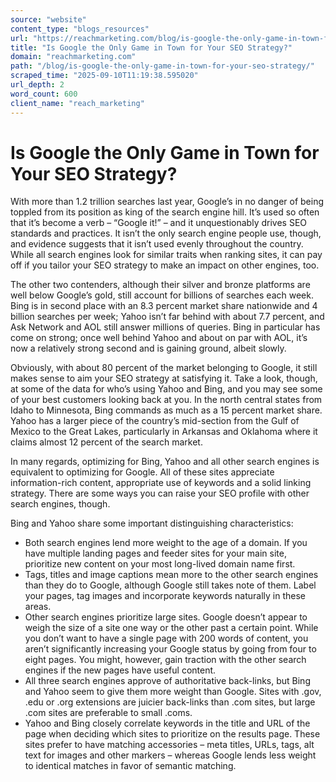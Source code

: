 ```yaml
---
source: "website"
content_type: "blogs_resources"
url: "https://reachmarketing.com/blog/is-google-the-only-game-in-town-for-your-seo-strategy/"
title: "Is Google the Only Game in Town for Your SEO Strategy?"
domain: "reachmarketing.com"
path: "/blog/is-google-the-only-game-in-town-for-your-seo-strategy/"
scraped_time: "2025-09-10T11:19:38.595020"
url_depth: 2
word_count: 600
client_name: "reach_marketing"
---
```


# Is Google the Only Game in Town for Your SEO Strategy?

With more than 1.2 trillion searches last year, Google’s in no danger of being toppled from its position as king of the search engine hill. It’s used so often that it’s become a verb – “Google it!” – and it unquestionably drives SEO standards and practices. It isn’t the only search engine people use, though, and evidence suggests that it isn’t used evenly throughout the country. While all search engines look for similar traits when ranking sites, it can pay off if you tailor your SEO strategy to make an impact on other engines, too.

The other two contenders, although their silver and bronze platforms are well below Google’s gold, still account for billions of searches each week. Bing is in second place with an 8.3 percent market share nationwide and 4 billion searches per week; Yahoo isn’t far behind with about 7.7 percent, and Ask Network and AOL still answer millions of queries. Bing in particular has come on strong; once well behind Yahoo and about on par with AOL, it’s now a relatively strong second and is gaining ground, albeit slowly.

Obviously, with about 80 percent of the market belonging to Google, it still makes sense to aim your SEO strategy at satisfying it. Take a look, though, at some of the data for who’s using Yahoo and Bing, and you may see some of your best customers looking back at you. In the north central states from Idaho to Minnesota, Bing commands as much as a 15 percent market share. Yahoo has a larger piece of the country’s mid-section from the Gulf of Mexico to the Great Lakes, particularly in Arkansas and Oklahoma where it claims almost 12 percent of the search market.

In many regards, optimizing for Bing, Yahoo and all other search engines is equivalent to optimizing for Google. All of these sites appreciate information-rich content, appropriate use of keywords and a solid linking strategy. There are some ways you can raise your SEO profile with other search engines, though.

Bing and Yahoo share some important distinguishing characteristics:

- Both search engines lend more weight to the age of a domain. If you have multiple landing pages and feeder sites for your main site, prioritize new content on your most long-lived domain name first.
- Tags, titles and image captions mean more to the other search engines than they do to Google, although Google still takes note of them. Label your pages, tag images and incorporate keywords naturally in these areas.
- Other search engines prioritize large sites. Google doesn’t appear to weigh the size of a site one way or the other past a certain point. While you don’t want to have a single page with 200 words of content, you aren’t significantly increasing your Google status by going from four to eight pages. You might, however, gain traction with the other search engines if the new pages have useful content.
- All three search engines approve of authoritative back-links, but Bing and Yahoo seem to give them more weight than Google. Sites with .gov, .edu or .org extensions are juicier back-links than .com sites, but large .com sites are preferable to small .coms.
- Yahoo and Bing closely correlate keywords in the title and URL of the page when deciding which sites to prioritize on the results page. These sites prefer to have matching accessories – meta titles, URLs, tags, alt text for images and other markers – whereas Google lends less weight to identical matches in favor of semantic matching.